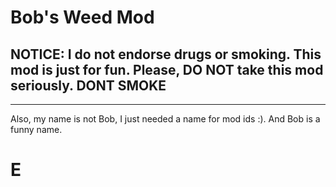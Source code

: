 # Bob's Weed Mod 

## NOTICE: I do not endorse drugs or smoking. This mod is just for fun. Please, DO NOT take this mod seriously. DONT SMOKE 

-----

Also, my name is not Bob, I just needed a name for mod ids :). And Bob is a funny name. 
# E